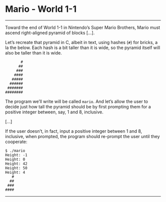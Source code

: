 # Mario - World 1-1

---

Toward the end of World 1-1 in Nintendo’s Super Mario Brothers, Mario must ascend right-aligned pyramid of blocks [...].

Let’s recreate that pyramid in C, albeit in text, using hashes (`#`) for bricks, a la the below. Each hash is a bit taller than it is wide, so the pyramid itself will also be taller than it is wide.

```
       #
      ##
     ###
    ####
   #####
  ######
 #######
########
```

The program we’ll write will be called `mario`. And let’s allow the user to decide just how tall the pyramid should be by first prompting them for a positive integer between, say, 1 and 8, inclusive.

[...]

If the user doesn’t, in fact, input a positive integer between 1 and 8, inclusive, when prompted, the program should re-prompt the user until they cooperate:

```
$ ./mario
Height: -1
Height: 0
Height: 42
Height: 50
Height: 4
   #
  ##
 ###
####
```

---




